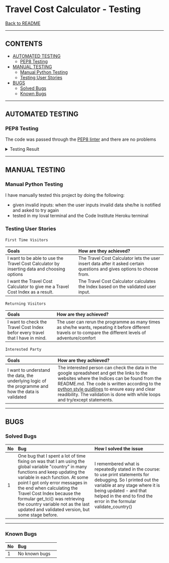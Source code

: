 # Travel Cost Calculator -  Testing

[Back to README](README.md)

- - -

## CONTENTS

* [AUTOMATED TESTING](#automated-testing)
  * [PEP8 Testing](#pep8-testing)
* [MANUAL TESTING](#manual-testing)
  * [Manual Python Testing](#manual-python-testing)
  * [Testing User Stories](#testing-user-stories)
* [BUGS](#bugs)
  * [Solved Bugs](#solved-bugs)
  * [Known Bugs](#known-bugs)


- - -

## AUTOMATED TESTING

### PEP8 Testing

The code was passed through the [PEP8 linter](https://pep8ci.herokuapp.com/) and there are no problems
<details><summary>Testing Result</summary>
<img src = "docs/pep8_testing.PNG"></details>

- - -

## MANUAL TESTING

### Manual Python Testing

I have manually tested this project by doing the following:
- given invalid inputs: when the user inputs invalid data she/he is notified and asked to try again
- tested in my loval terminal and the Code Institute Heroku terminal


### Testing User Stories

`First Time Visitors`

| Goals | How are they achieved? |
| :--- | :--- |
| I want to be able to use the Travel Cost Calculator by inserting data and choosing options | The Travel Cost Calculator lets the user insert data after it asked certain questions and gives options to choose from. |
| I want the Travel Cost Calculator to give me a Travel Cost Index as a result. | The Travel Cost Calculator calculates the Index based on the validated user input. |

`Returning Visitors`

|  Goals | How are they achieved? |
| :--- | :--- |
| I want to check the Travel Cost Index befor every travel that I have in mind. | The user can rerun the programme as many times as she/he wants, repeating it before different travels or to compare the different levels of adventure/comfort |

`Interested Party`

|  Goals | How are they achieved? |
| :--- | :--- |
| I want to understand the data, the underlying logic of the programme and how the data is validated | The interested person can check the data in the google spreadsheet and get the links to the websites where the Indices can be found from the README.md. The code is written according to the [python style guidlines](https://peps.python.org/pep-0008/#introduction) to ensure easy and clear readibility. The validation is done with while loops and try/except statements. |

- - -

## BUGS

### Solved Bugs

| No | Bug | How I solved the issue |
| :--- | :--- | :--- |
| 1 | One bug that I spent a lot of time fixing on was that I am using the global variable "country" in many functions and keep updating the variable in each function. At some point I got only error messages in the end when calculating the Travel Cost Index because the formular get_tci() was retrieving the country variable not as the last updated and validated version, but some stage before. | I remembered what is repeatedly stated in the course: to use print statements for debugging. So I printed out the variable at any stage where it is being updated - and that helped in the end to find the error in the formular validate_country() |

- - -

### Known Bugs

| No | Bug | |
| :--- | :--- | :--- |
| 1 | No known bugs |  |
